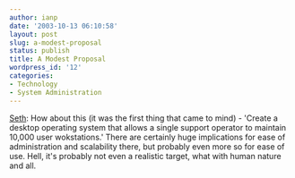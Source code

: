 ```yaml
---
author: ianp
date: '2003-10-13 06:10:58'
layout: post
slug: a-modest-proposal
status: publish
title: A Modest Proposal
wordpress_id: '12'
categories:
- Technology
- System Administration
---
```


[Seth](http://www.gnome.org/\~seth): How about this (it was the first
thing that came to mind) - 'Create a desktop operating system that
allows a single support operator to maintain 10,000 user wokstations.'
There are certainly huge implications for ease of administration and
scalability there, but probably even more so for ease of use. Hell, it's
probably not even a realistic target, what with human nature and all.
